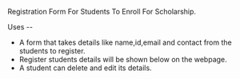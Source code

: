 Registration Form For Students To Enroll For Scholarship.

Uses --
- A form that takes details like name,id,email and contact from the students to register.
- Register students details will be shown below on the webpage.
- A student can delete and edit its details.
